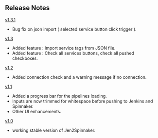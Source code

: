 Release Notes
---------
[v1.3.1](#)
- Bug fix on json import ( selected service button click trigger ).

[v1.3](#)
- Added feature : Import service tags from JSON file.
- Added feature : Check all services buttons, check all pushed checkboxes.

[v1.2](#)
- Added connection check and a warning message if no connection.

[v1.1](#)
- Added a progress bar for the pipelines loading.
- Inputs are now trimmed for whitespace before pushing to Jenkins and Spinnaker.
- Other UI enhancements.

[v1.0](#)
- working stable version of Jen2Spinnaker.